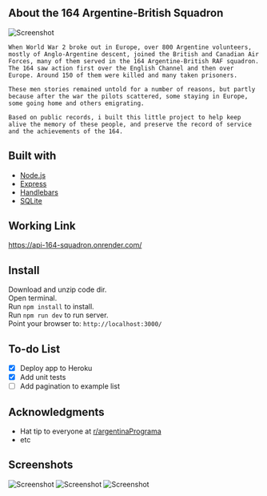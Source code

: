 ## About the 164 Argentine-British Squadron

![Screenshot](https://i.imgur.com/lFM8ENV.jpg)

`When World War 2 broke out in Europe, over 800 Argentine volunteers, mostly of Anglo-Argentine descent, joined the British and Canadian Air Forces, many of them served in the 164 Argentine-British RAF squadron. The 164 saw action first over the English Channel and then over Europe. Around 150 of them were killed and many taken prisoners.`

`These men stories remained untold for a number of reasons, but partly because after the war the pilots scattered, some staying in Europe, some going home and others emigrating. `

`Based on public records, i built this little project to help keep alive the memory of these people, and preserve the record of service and the achievements of the 164.`

## Built with

- [Node.js](https://nodejs.org/)
- [Express](https://expressjs.com/)
- [Handlebars](https://handlebarsjs.com/)
- [SQLite](https://www.sqlite.org/)

## Working Link

https://api-164-squadron.onrender.com/

## Install

Download and unzip code dir.  
Open terminal.  
Run `npm install` to install.  
Run `npm run dev` to run server.  
Point your browser to: `http://localhost:3000/`

## To-do List

- [x] Deploy app to Heroku
- [x] Add unit tests
- [ ] Add pagination to example list

## Acknowledgments

- Hat tip to everyone at [r/argentinaPrograma](https://argentinaprograma.com/)
- etc

## Screenshots

![Screenshot](https://i.imgur.com/JFxbArP.jpg)
![Screenshot](https://i.imgur.com/JoE8Lzx.jpg)
![Screenshot](https://i.imgur.com/qhba5hY.jpg)
